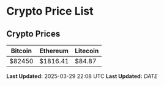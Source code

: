 # Crypto Price List

## Crypto Prices
| Bitcoin | Ethereum | Litecoin |
| ------- | -------- | -------- |
| $82450 | $1816.41 | $84.87 |
**Last Updated:** 2025-03-29 22:08 UTC
**Last Updated:** $DATE$
